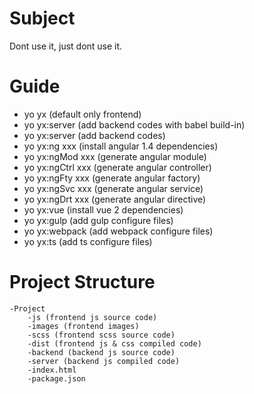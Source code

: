 # Subject

Dont use it, just dont use it.

# Guide

- yo yx (default only frontend)
- yo yx:server (add backend codes with babel build-in)
- yo yx:server (add backend codes)
- yo yx:ng xxx (install angular 1.4 dependencies)
- yo yx:ngMod xxx (generate angular module)
- yo yx:ngCtrl xxx (generate angular controller)
- yo yx:ngFty xxx (generate angular factory)
- yo yx:ngSvc xxx (generate angular service)
- yo yx:ngDrt xxx (generate angular directive)
- yo yx:vue (install vue 2 dependencies)
- yo yx:gulp (add gulp configure files)
- yo yx:webpack (add webpack configure files)
- yo yx:ts (add ts configure files)


# Project Structure

    -Project    
        -js (frontend js source code)
        -images (frontend images)
        -scss (frontend scss source code)
        -dist (frontend js & css compiled code)
        -backend (backend js source code)
        -server (backend js compiled code)
        -index.html
        -package.json

